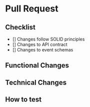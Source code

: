 # Pull Request
## Checklist
- [] Changes follow SOLID principles
- [] Changes to API contract
- [] Changes to event schemas
## Functional Changes

## Technical Changes

## How to test
